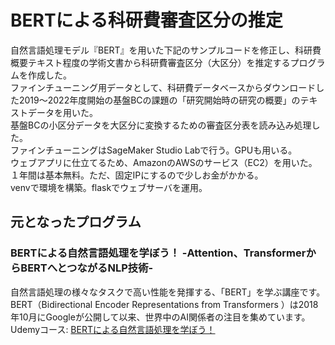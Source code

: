 # BERTによる科研費審査区分の推定
自然言語処理モデル『BERT』を用いた下記のサンプルコードを修正し、科研費概要テキスト程度の学術文書から科研費審査区分（大区分）を推定するプログラムを作成した。  
ファインチューニング用データとして、科研費データベースからダウンロードした2019～2022年度開始の基盤BCの課題の「研究開始時の研究の概要」のテキストデータを用いた。  
基盤BCの小区分データを大区分に変換するための審査区分表を読み込み処理した。  
ファインチューニングはSageMaker Studio Labで行う。GPUも用いる。  
ウェブアプリに仕立てるため、AmazonのAWSのサービス（EC2）を用いた。１年間は基本無料。ただ、固定IPにするので少しお金がかかる。  
venvで環境を構築。flaskでウェブサーバを運用。  

## 元となったプログラム
### BERTによる自然言語処理を学ぼう！ -Attention、TransformerからBERTへとつながるNLP技術-
自然言語処理の様々なタスクで高い性能を発揮する、「BERT」を学ぶ講座です。  
BERT（Bidirectional Encoder Representations from Transformers ）は2018年10月にGoogleが公開して以来、世界中のAI関係者の注目を集めています。  
Udemyコース: [BERTによる自然言語処理を学ぼう！](https://www.udemy.com/course/nlp-bert/?referralCode=276BD5473E099ACEAFCD)
